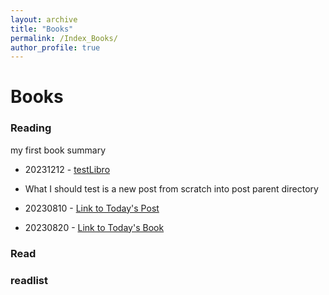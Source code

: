 ```yaml
---
layout: archive
title: "Books"
permalink: /Index_Books/
author_profile: true
---
```

# Books

### Reading
my first book summary 

- 20231212 - [testLibro](../_books1/2023-12-12-BookTest.md)


- What I should test is a new post from scratch into post parent directory
- 20230810 - [Link to Today's Post](../_posts/2023-10-08-Today.md)

- 20230820 - [Link to Today's Book](../_Books/2023-10-22-NewBook.md)

### Read

### readlist
